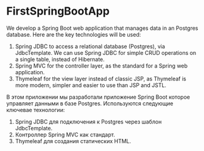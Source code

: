 # FirstSpringBootApp 
We develop a Spring Boot web application that manages data in an Postgres database. 
Here are the key technologies will be used: 
1. Spring JDBC to access a relational database (Postgres), via JdbcTemplate. We can use Spring JDBC for simple CRUD operations on a single table, instead of Hibernate. 
2. Spring MVC for the controller layer, as the standard for a Spring web application.
3. Thymeleaf for the view layer instead of classic JSP, as Thymeleaf is more modern, simpler and easier to use than JSP and JSTL.

В этом приложении мы разработали приложение Spring Boot которое управляет данными в базе Postgres.
Используются следующие ключевае технологии:
1. Spring JDBC для подключения к Postgres через шаблон JdbcTemplate.
2. Контроллер Spring MVC как стандарт.
3. Thymeleaf для создания статических HTML.
